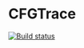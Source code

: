 # CFGTrace 

[![Build status](https://ci.appveyor.com/api/projects/status/jwcrn2pvn64x4e58?svg=true)](https://ci.appveyor.com/project/hoenirvili/cfgtrace)